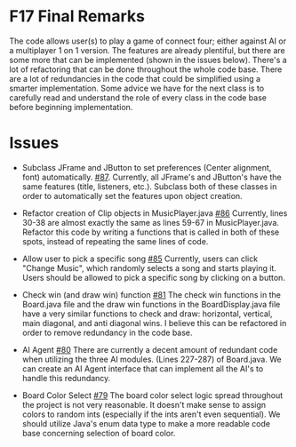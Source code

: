 # F17 Final Remarks
The code allows user(s) to play a game of connect four; either against AI or a multiplayer 1 on 1 version. The features are already plentiful, but there are some more that can be implemented (shown in the issues below). There's a lot of refactoring that can be done throughout the whole code base. There are a lot of redundancies in the code that could be simplified using a smarter implementation. Some advice we have for the next class is to carefully read and understand the role of every class in the code base before beginning implementation.

# Issues
- Subclass JFrame and JButton to set preferences (Center alignment, font) automatically. [#87](https://github.com/UCSB-CS56-Projects/cs56-games-connectfour/issues/87). Currently, all JFrame's and JButton's have the same features (title, listeners, etc.). Subclass both of these classes in order to automatically set the features upon object creation.

- Refactor creation of Clip objects in MusicPlayer.java [#86](https://github.com/UCSB-CS56-Projects/cs56-games-connectfour/issues/86) Currently, lines 30-38 are almost exactly the same as lines 59-67 in MusicPlayer.java. Refactor this code by writing a functions that is called in both of these spots, instead of repeating the same lines of code.

- Allow user to pick a specific song [#85](https://github.com/UCSB-CS56-Projects/cs56-games-connectfour/issues/85) Currently, users can click "Change Music", which randomly selects a song and starts playing it. Users should be allowed to pick a specific song by clicking on a button.

- Check win (and draw win) function [#81](https://github.com/UCSB-CS56-Projects/cs56-games-connectfour/issues/81) The check win functions in the Board.java file and the draw win functions in the BoardDisplay.java file have a very similar functions to check and draw: horizontal, vertical, main diagonal, and anti diagonal wins. I believe this can be refactored in order to remove redundancy in the code base.

- AI Agent [#80](https://github.com/UCSB-CS56-Projects/cs56-games-connectfour/issues/80) There are currently a decent amount of redundant code when utilizing the three AI modules. (Lines 227-287) of Board.java. We can create an AI Agent interface that can implement all the AI's to handle this redundancy.

 - Board Color Select [#79](https://github.com/UCSB-CS56-Projects/cs56-games-connectfour/issues/79) The board color select logic spread throughout the project is not very reasonable. It doesn't make sense to assign colors to random ints (especially if the ints aren't even sequential). We should utilize Java's enum data type to make a more readable code base concerning selection of board color.

